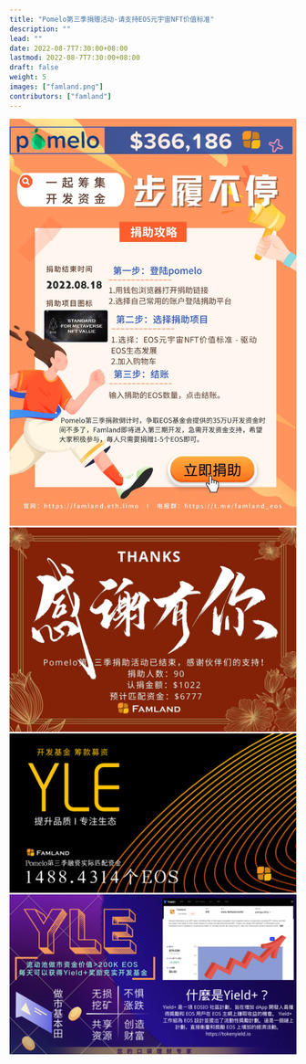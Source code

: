 ```yaml
---
title: "Pomelo第三季捐赠活动-请支持EOS元宇宙NFT价值标准"
description: ""
lead: ""
date: 2022-08-7T7:30:00+08:00
lastmod: 2022-08-7T7:30:00+08:00
draft: false
weight: 5
images: ["famland.png"]
contributors: ["famland"]
---
```


[![](photo_2022-08-06_21-46-18.jpg)](https://pomelo.io/grants/eosnftvalue)
![](photo_2022-08-06_21-46-17.jpg)
![](pomelo3.jpg)
![](photo_2022-08-06_21-46-19.jpg)
